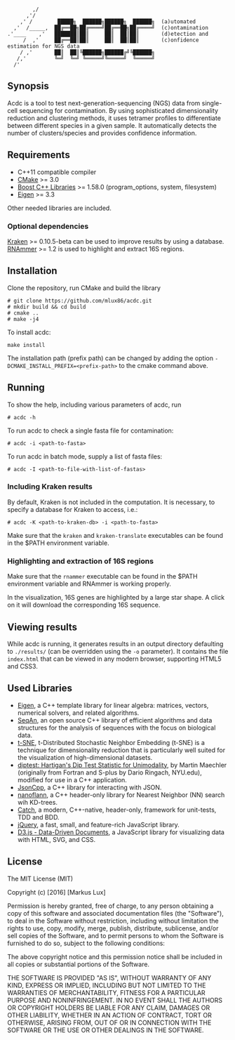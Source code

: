 ```
        ,/
      ,'/
    ,' /        █████╗  ██████╗██████╗  ██████╗  (a)utomated
  ,'  /_____,  ██╔══██╗██╔════╝██╔══██╗██╔════╝  (c)ontamination
.'____    ,'   ███████║██║     ██║  ██║██║       (d)etection and
     /  ,'     ██╔══██║██║     ██║  ██║██║       (c)onfidence estimation for NGS data
    / ,'       ██║  ██║╚██████╗██████╔╝╚██████╗
   /,'         ╚═╝  ╚═╝ ╚═════╝╚═════╝  ╚═════╝
  /'
```

## Synopsis

Acdc is a tool to test next-generation-sequencing (NGS) data from single-cell sequencing for contamination. By using sophisticated dimensionality reduction and clustering methods, it uses tetramer profiles to differentiate between different species in a given sample. It automatically detects the number of clusters/species and provides confidence information. 

## Requirements

* C++11 compatible compiler
* [CMake](https://cmake.org/) >= 3.0
* [Boost C++ Libraries](http://www.boost.org) >= 1.58.0 (program_options, system, filesystem)
* [Eigen](http://eigen.tuxfamily.org/) >= 3.3

Other needed libraries are included.

### Optional dependencies

[Kraken](https://github.com/DerrickWood/kraken) >= 0.10.5-beta can be used to improve results by using a database.
[RNAmmer](http://www.cbs.dtu.dk/services/RNAmmer/) >= 1.2 is used to highlight and extract 16S regions.

## Installation

Clone the repository, run CMake and build the library

```
# git clone https://github.com/mlux86/acdc.git
# mkdir build && cd build
# cmake ..
# make -j4
```

To install acdc:

```
make install
```

The installation path (prefix path) can be changed by adding the option `-DCMAKE_INSTALL_PREFIX=<prefix-path>` to the cmake command above.

## Running

To show the help, including various parameters of acdc, run

```
# acdc -h
```

To run acdc to check a single fasta file for contamination:

```
# acdc -i <path-to-fasta>
```

To run acdc in batch mode, supply a list of fasta files:

```
# acdc -I <path-to-file-with-list-of-fastas>
```

### Including Kraken results

By default, Kraken is not included in the computation. It is necessary, to specify a database for Kraken to access, i.e.:

```
# acdc -K <path-to-kraken-db> -i <path-to-fasta>
```

Make sure that the `kraken` and `kraken-translate` executables can be found in the $PATH environment variable.

### Highlighting and extraction of 16S regions

Make sure that the `rnammer` executable can be found in the $PATH environment variable and RNAmmer is working properly.

In the visualization, 16S genes are highlighted by a large star shape. A click on it will download the corresponding 16S sequence.

## Viewing results

While acdc is running, it generates results in an output directory defaulting to `./results/` (can be overridden using the `-o` parameter).
It contains the file `index.html` that can be viewed in any modern browser, supporting HTML5 and CSS3.

## Used Libraries

* [Eigen](http://eigen.tuxfamily.org/), a C++ template library for linear algebra: matrices, vectors, numerical solvers, and related algorithms.
* [SeqAn](http://www.seqan.de/), an open source C++ library of efficient algorithms and data structures for the analysis of sequences with the focus on biological data.
* [t-SNE](https://lvdmaaten.github.io/tsne/), t-Distributed Stochastic Neighbor Embedding (t-SNE) is a technique for dimensionality reduction that is particularly well suited for the visualization of high-dimensional datasets.
* [diptest: Hartigan's Dip Test Statistic for Unimodality](https://cran.r-project.org/web/packages/diptest/), by Martin Maechler (originally from Fortran and S-plus by Dario Ringach, NYU.edu), modified for use in a C++ application.
* [JsonCpp](https://github.com/open-source-parsers/jsoncpp), a C++ library for interacting with JSON.
* [nanoflann](https://github.com/jlblancoc/nanoflann), a C++ header-only library for Nearest Neighbor (NN) search wih KD-trees.
* [Catch](https://github.com/philsquared/Catch), a modern, C++-native, header-only, framework for unit-tests, TDD and BDD.
* [jQuery](https://jquery.com/), a fast, small, and feature-rich JavaScript library. 
* [D3.js - Data-Driven Documents](https://d3js.org/), a JavaScript library for visualizing data with HTML, SVG, and CSS.

## License

The MIT License (MIT)

Copyright (c) [2016] [Markus Lux]

Permission is hereby granted, free of charge, to any person obtaining a copy
of this software and associated documentation files (the "Software"), to deal
in the Software without restriction, including without limitation the rights
to use, copy, modify, merge, publish, distribute, sublicense, and/or sell
copies of the Software, and to permit persons to whom the Software is
furnished to do so, subject to the following conditions:

The above copyright notice and this permission notice shall be included in all
copies or substantial portions of the Software.

THE SOFTWARE IS PROVIDED "AS IS", WITHOUT WARRANTY OF ANY KIND, EXPRESS OR
IMPLIED, INCLUDING BUT NOT LIMITED TO THE WARRANTIES OF MERCHANTABILITY,
FITNESS FOR A PARTICULAR PURPOSE AND NONINFRINGEMENT. IN NO EVENT SHALL THE
AUTHORS OR COPYRIGHT HOLDERS BE LIABLE FOR ANY CLAIM, DAMAGES OR OTHER
LIABILITY, WHETHER IN AN ACTION OF CONTRACT, TORT OR OTHERWISE, ARISING FROM,
OUT OF OR IN CONNECTION WITH THE SOFTWARE OR THE USE OR OTHER DEALINGS IN THE
SOFTWARE.